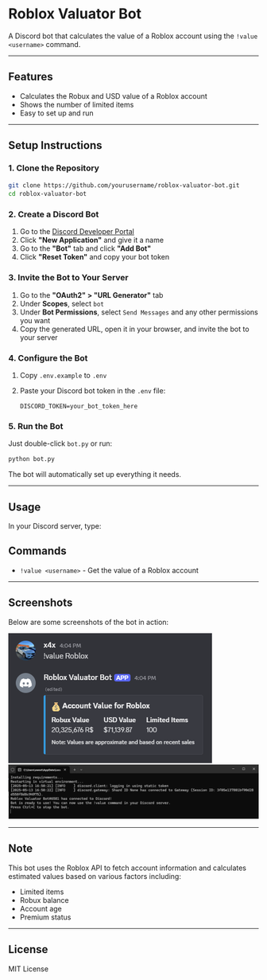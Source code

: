 # Roblox Valuator Bot

A Discord bot that calculates the value of a Roblox account using the `!value <username>` command.

---

## Features

- Calculates the Robux and USD value of a Roblox account
- Shows the number of limited items
- Easy to set up and run

---

## Setup Instructions

### 1. Clone the Repository

```bash
git clone https://github.com/yourusername/roblox-valuator-bot.git
cd roblox-valuator-bot
```

### 2. Create a Discord Bot

1. Go to the [Discord Developer Portal](https://discord.com/developers/applications)
2. Click **"New Application"** and give it a name
3. Go to the **"Bot"** tab and click **"Add Bot"**
4. Click **"Reset Token"** and copy your bot token

### 3. Invite the Bot to Your Server

1. Go to the **"OAuth2" > "URL Generator"** tab
2. Under **Scopes**, select `bot`
3. Under **Bot Permissions**, select `Send Messages` and any other permissions you want
4. Copy the generated URL, open it in your browser, and invite the bot to your server

### 4. Configure the Bot

1. Copy `.env.example` to `.env`
2. Paste your Discord bot token in the `.env` file:

   ```
   DISCORD_TOKEN=your_bot_token_here
   ```

### 5. Run the Bot

Just double-click `bot.py` or run:

```bash
python bot.py
```

The bot will automatically set up everything it needs.

---

## Usage

In your Discord server, type:

## Commands

- `!value <username>` - Get the value of a Roblox account

---

## Screenshots

Below are some screenshots of the bot in action:

![Bot Example 1](screenshots/example1.png)
![Bot Example 2](screenshots/example2.png)

---

## Note

This bot uses the Roblox API to fetch account information and calculates estimated values based on various factors including:

- Limited items
- Robux balance
- Account age
- Premium status

---

## License

MIT License 
